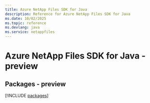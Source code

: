 ```yaml
---
title: Azure NetApp Files SDK for Java
description: Reference for Azure NetApp Files SDK for Java
ms.date: 10/02/2025
ms.topic: reference
ms.devlang: java
ms.service: netappfiles
---
```

# Azure NetApp Files SDK for Java - preview
## Packages - preview
[!INCLUDE [packages](netapp-files-index.md)]